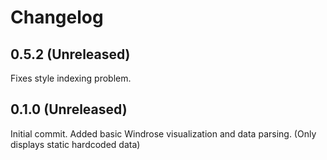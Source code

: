 # Changelog

## 0.5.2 (Unreleased)

Fixes style indexing problem.


## 0.1.0 (Unreleased)

Initial commit. Added basic Windrose visualization and data parsing. (Only displays static hardcoded data)

